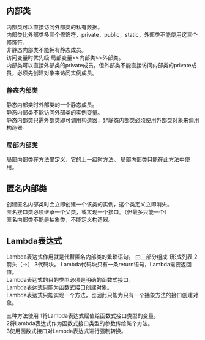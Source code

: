 ## 内部类
  内部类可以直接访问外部类的私有数据。  
  内部类比外部类多三个修饰符，private，public，static，外部类不能使用这三个修饰符。  
  非静态内部类不能拥有静态成员。  
  访问变量时优先级 局部变量>>内部类>>外部类。  
  内部类可以直接外部类的private成员，但外部类不能直接访问内部类的private成员，必须先创建对象来访问实例成员。  
  ### 静态内部类
  静态内部类时外部类的一个静态成员。  
  静态内部类不能访问外部类的实例变量。  
  静态内部类只需外部类即可调用构造器，非静态内部类必须使用外部类对象来调用构造器。  
  ### 局部内部类
  局部内部类在方法里定义，它的上一级时方法。
  局部内部类只能在此方法中使用。  
## 匿名内部类
创建匿名内部类时会立即创建一个该类的实例，这个类定义立即消失。  
匿名接口类必须继承一个父类，或实现一个接口。（但最多只能一个）  
匿名内部类不能是抽象类，不能定义构造器。
## Lambda表达式
Lambda表达式作用就是代替匿名内部类的繁琐语句。
由三部分组成
   1形成列表
   2箭头（->）
   3代码块。
   Lambda代码块只有一条return语句，Lambda需要返回值。    
Lambda表达式的目的类型必须是明确的函数式接口。    
Lambda表达式只能为函数式接口创建对象。  
Lambda表达式只能实现一个方法，也因此只能为只有一个抽象方法的接口创建对象。  

三种方法使用
1将Lambda表达式赋值给函数式接口类型的变量。  
2将Lambda表达式作为函数式接口类型的参数传给某个方法。    
3使用函数式接口对Lambda表达式进行强制转换。  

